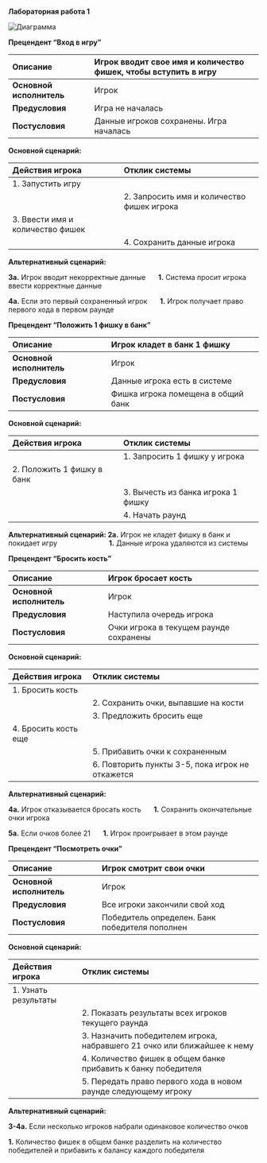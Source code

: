 ﻿**Лабораторная работа 1**

![Диаграмма](/images/lab1.jpg)

**Прецендент “Вход в игру”**

|**Описание**|Игрок вводит свое имя и количество фишек, чтобы вступить в игру|
| :- | :- |
|**Основной исполнитель**|Игрок|
|**Предусловия**|Игра не началась|
|**Постусловия**|Данные игроков сохранены. Игра началась|


**Основной сценарий:**

|**Действия игрока**|**Отклик системы**|
| :- | :- |
|1. Запустить игру||
||2. Запросить имя и количество фишек игрока|
|3. Ввести имя и количество фишек||
||4. Сохранить данные игрока|


**Альтернативный сценарий:**

**3а.** Игрок вводит некорректные данные
`	`**1.** Система просит игрока ввести корректные данные

**4а.**  Если это первый сохраненный игрок
`	`**1.**  Игрок получает право первого хода в первом раунде



**Прецендент “Положить 1 фишку в банк”**

|**Описание**|Игрок кладет в банк 1 фишку|
| :- | :- |
|**Основной исполнитель**|Игрок|
|**Предусловия**|Данные игрока есть в системе|
|**Постусловия**|Фишка игрока помещена в общий банк|


**Основной сценарий:**

|**Действия игрока**|**Отклик системы**|
| :- | :- |
||1. Запросить 1 фишку у игрока|
|2. Положить 1 фишку в банк||
||3. Вычесть из банка игрока 1 фишку|
|&emsp;|4. Начать раунд|


**Альтернативный сценарий:
2a.** Игрок не кладет фишку в банк и покидает игру
`              `**1.** Данные игрока удаляются из системы

**Прецендент “Бросить кость”**

|**Описание**|Игрок бросает кость|
| :- | :- |
|**Основной исполнитель**|Игрок|
|**Предусловия**|Наступила очередь игрока|
|**Постусловия**|Очки игрока в текущем раунде сохранены|

**Основной сценарий:**

|**Действия игрока**|**Отклик системы**|
| :- | :- |
|1. Бросить кость|&emsp;|
|&emsp;|2. Сохранить очки, выпавшие на кости|
||3. Предложить бросить еще|
|4. Бросить кость еще||
||5. Прибавить очки к сохраненным|
|&emsp;|6. Повторить пункты 3-5, пока игрок не откажется|

**Альтернативный сценарий:**

**4a.** Игрок отказывается бросать кость
`	`**1.**  Сохранить окончательные очки игрока

**5а.** Если очков более 21
`	`**1.**  Игрок проигрывает в  этом раунде

**Прецендент “Посмотреть очки”**

|**Описание**|Игрок смотрит свои очки|
| :- | :- |
|**Основной исполнитель**|Игрок|
|**Предусловия**|Все игроки закончили свой ход|
|**Постусловия**|Победитель определен. Банк победителя пополнен|

**Основной сценарий:**

|**Действия игрока**|**Отклик системы**|
| :- | :- |
|1. Узнать результаты|&emsp;|
|&emsp;|2. Показать результаты всех игроков текущего раунда|
||3. Назначить победителем игрока, набравшего 21 очко или ближайшее к нему|
|&emsp;|4. Количество фишек в общем банке прибавить к банку победителя|
|&emsp;|5. Передать право первого хода в новом раунде следующему игроку|

**Альтернативный сценарий:**

**3-4a.** Если несколько игроков набрали одинаковое количество очков	

**1.**  Количество фишек в общем банке разделить на количество победителей и прибавить к балансу каждого победителя

